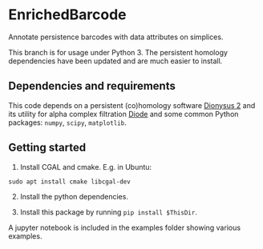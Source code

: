# EnrichedBarcode

Annotate persistence barcodes with data attributes on simplices.

This branch is for usage under Python 3. The persistent homology dependencies have been updated and are much easier to install.

## Dependencies and requirements

This code depends on a persistent (co)homology software [Dionysus 2](https://github.com/mrzv/dionysus) and its utility for alpha complex filtration [Diode](https://github.com/mrzv/diode) and some common Python packages: `numpy`, `scipy`, `matplotlib`.

## Getting started

1. Install CGAL and cmake.
E.g. in Ubuntu:
```
sudo apt install cmake libcgal-dev
```
2. Install the python dependencies.

3. Install this package by running ``pip install $ThisDir``.

A jupyter notebook is included in the examples folder showing various examples.
